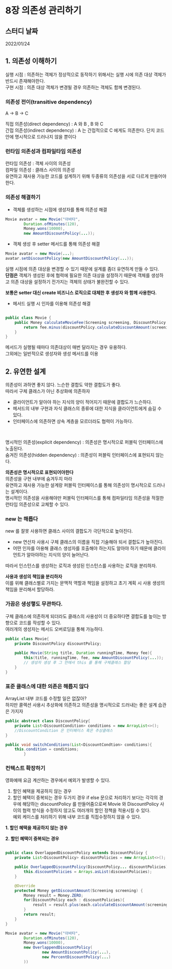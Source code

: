 # 8장 의존성 관리하기

## 스터디 날짜
2022/01/24

## 1. 의존성 이해하기
실행 시점 : 의존하는 객체가 정상적으로 동작하기 위해서는 실행 시에 의존 대상 객체가 반드시 존재해야한다.<br>
구현 시점 : 의존 대상 객체가 변경될 경우 의존하는 객체도 함께 변경된다.<br>

### 의존성 전이(transitive dependency)
A -> B -> C<br>

직접 의존성(direct dependency) : A 와 B , B 와 C<br>
간접 의존성(indirect dependency) : A 는 간접적으로 C 에게도 의존한다. 단지 코드안에 명시적으로 드러나지 않을 뿐이다

### 런타임 의존성과 컴파일타임 의존성
런타임 의존성 : 객체 사이의 의존성<br>
컴파일 의존성 : 클래스 사이의 의존성<br>
유연하고 재사용 가능한 코드를 설계하기 위해 두종류의 의존성을 서로 다르게 만들어야 한다.<br>

### 의존성 해결하기
- 객체를 생성하는 시점에 생성자를 통해 의존성 해결
```java
Movie avatar = new Movie("아바타",
        Duration.ofMinutes(120),
        Money.wons(10000),
        new AmountDiscountPolicy(...));
```

- 객체 생성 후 setter 메서드를 통해 의존성 해결 
```java
Movie avatar = new Movie(...);
avatar.setDiscountPolicy(new AmountDiscountPolicy(...));
```
실행 시점에 의존 대상을 변경할 수 있기 때문에 설계를 좀더 유연하게 만들 수 있다.<br>
**단점은** 객체가 생성된 후에 협력에 필요한 의존 대상을 설정하기 때문에 객체를 생성하고 의존 대상을 설정하기 전가지는 객체의 상태가 불완전할 수 있다.

**보통은 setter 대신 create 비즈니스 로직으로 대체한 후 생성자 와 함께 사용한다.**
- 메서드 실행 시 인자를 이용해 의존성 해결

```java

public class Movie {
    public Money calculateMovieFee(Screening screening, DiscountPolicy discountPolicy){
        return fee.minus(discountPolicy.calculateDiscountAmount(screening));
    }
}
```
메서드가 실행될 때마다 의존대상이 매번 달라지는 경우 유용하다.<br>
그외에는 일반적으로 생성자와 생성 메서드를 이용

## 2. 유연한 설계
의존성이 과하면 좋지 않다. 느슨한 결합도 약한 결합도가 좋다.<br>
따라서 구체 클래스가 아닌 추상화에 의존하자<br>
- 클라이언트가 알아야 하는 지식의 양이 적어지기 때문에 결합도가 느슨하다.
- 메서드의 내부 구현과 자식 클래스의 종류에 대한 지식을 클라이언트에게 숨길 수 있다.
- 인터페이스에 의존하면 상속 계층을 모르더라도 협력이 가능하다.
<br>

명시적인 의존성(explicit dependency) : 의존성은 명시적으로 퍼블릭 인터페이스에 노출된다.<br>
숨겨진 의존성(hidden dependency) : 의존성이 퍼블릭 인터페이스에 표현되지 않는다.

**의존성은 명시적으로 표현되어야한다**<br>
의존성을 구현 내부에 숨겨두지 마라<br>
유연하고 재사용 가능한 설계랑 퍼블릭 인터페이스를 통해 의존성이 명시적으로 드러나는 설계이다.<br>
명시적인 의존성을 사용해야만 퍼블릭 인터페이스를 통해 컴파일타임 의존성을 적절한 런타임 의존성으로 교체할 수 있다.<br>

### new 는 해롭다
new 를 잘못 사용하면 클래스 사이의 결합도가 극단적으로 높아진다.<br>
- new 연산자 사용시 구체 클래스의 이름을 직접 기술해야 되서 결합도가 높아진다.
- 어떤 인자를 아용해 클래스 생성자를 호출해야 하는지도 알아야 하기 때문에 클라이언트가 알아야하는 지식의 양이 늘어난다.

따라서 인스턴스를 생성하는 로직과 생성된 인스턴스를 사용하는 로직을 분리하자.<br>

**사용과 생성의 책임을 분리하자**<br>
이를 위해 클래스별로 가지는 문맥적 역할과 책임을 설정하고 초기 계획 시 사용 생성의 책임을 분리해서 할당하라.<br>

### 가끔은 생성햏도 무관하다.
구체 클래스에 의존하게 되더라도 클래스의 사용성이 더 중요하다면 결합도를 높이는 방향으로 코드를 작성할 수 있다.<br>
여러개의 생성자는 메서드 오버로딩을 통해 가능하다.
```java
public class Movie{
    private DiscountPolicy discountPolicy;
    
    public Movie(String title, Duration runningTime, Money fee){
        this(title, runningTime, fee, new AmountDiscountPolicy(...)); 
        // 생성자 생성 후 그 안에서 this 를 통해 구체클래스 할당
    }
}
```

### 표준 클래스에 대한 의존은 해롭지 않다
ArrayList 내부 코드를 수정할 일은 없잖아?<br>
하지만 콜렉션 사용시 추상화에 의존하고 의존성을 명시적으로 드러내는 좋은 설계 습관은 가지자
```java
public abstract class DiscountPolicy{
    private List<DiscountCondition> conditions = new ArrayList<>();
    //DiscountCondition 은 인터페이스 혹은 추상클래스
}
```
```java
public void switchConditions(List<DiscountCondtion> conditions){
    this.condition = conditions;
        }
```

### 컨텍스트 확장하기
영화예매 요금 계산하는 경우에서 예외가 발생할 수 있다.
1. 할인 혜택을 제공하지 않는 경우
2. 할인 혜택이 중복되는 경우
두가지 경우 if else 문으로 처리하기 보다는 각각의 경우에 해당하는 discountPolicy 를 만들어줌으로써 Movie 와 DiscountPolicy 사이의 협력 방식을 수정하지 않고도 여러개의 할인 정책을 적용시킬 수 있다.<br>
예외 케이스를 처리하기 위해 내부 코드를 직접수정하지 않을 수 있다.

**1. 할인 혜택을 제공하지 않는 경우**

**2. 할인 혜택이 중복되는 경우**

```java

public class OverlappedDiscountPolicy extends DiscountPolicy {
    private List<DiscountPolicy> discountPolicies = new ArrayList<>();

    public OverlappedDiscountPolicy(DiscountPolicy... discountPolicies) {
        this.discountPolicies = Arrays.asList(discountPolicies);
    }

    @Override
    protected Money getDiscountAmount(Screening screening) {
        Money result = Money.ZERO;
        for(DiscountPolicy each : discountPolicies){
            result = result.plus(each.calculateDiscountAmount(screening));
        }
        return result;
    }
}
```
```java
Movie avatar = new Movie("아바타",
        Duration.ofMinutes(120),
        Money.wons(10000),
        new OverlappendDiscountPolicy(
                new AmountDiscountPolicy(...),
                new PercentDiscountPolicy(...)
        ))
```
